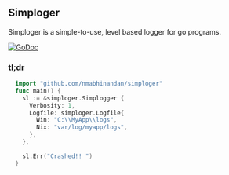 ## Simploger

Simploger is a simple-to-use, level based logger for go programs.

[![GoDoc](https://godoc.org/github.com/nmabhinandan/simploger?status.svg)](https://godoc.org/github.com/nmabhinandan/simploger)

### tl;dr
```go
  import "github.com/nmabhinandan/simploger"
  func main() {
    sl := &simploger.Simplogger {
      Verbosity: 1,
      Logfile: simploger.Logfile{
        Win: "C:\\MyApp\\logs",
        Nix: "var/log/myapp/logs",
      },
    },

    sl.Err("Crashed!! ")
  }  

```
